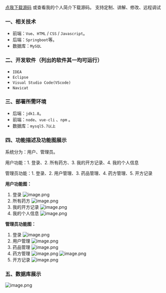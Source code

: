 [点我下载源码](https://www.oneprosol.com/detail/78e2b3b883cd488cb9b9b3a87666f294) 
或查看我的个人简介下载源码。
支持定制、讲解、修改、远程调试

### 一、相关技术

- 前端：`Vue`、`HTML` / `CSS` / `Javascript`。
- 后端：`Springboot`等。
- 数据库：`MySQL`

### 二、开发软件（列出的软件其一均可运行）

- `IDEA`
- `Eclipse`
- `Visual Studio Code(VScode)`
- `Navicat`

### 三、部署所需环境

- 后端：`jdk1.8`。
- 前端：`node`、`vue-cli` 、`npm`  。
- 数据库：`mysql5.7以上`

### 四、功能描述及功能图展示

系统分为：用户、管理员。

用户功能：1. 登录、2. 所有药方、3. 我的开方记录、4. 我的个人信息

管理员功能：1. 登录、2. 用户管理、3. 药品管理、4. 药方管理、5. 开方记录

**用户功能图：**

1. 登录
   ![image.png](https://pic.picprosol.com/user_upload/1ca4a16527164fbdbe5588f4023765f3/2024-12-06%2019:45:30_image.png)
2. 所有药方
   ![image.png](https://pic.picprosol.com/user_upload/1ca4a16527164fbdbe5588f4023765f3/2024-12-06%2019:46:03_image.png)
3. 我的开方记录
   ![image.png](https://pic.picprosol.com/user_upload/1ca4a16527164fbdbe5588f4023765f3/2024-12-06%2019:46:09_image.png)
4. 我的个人信息
   ![image.png](https://pic.picprosol.com/user_upload/1ca4a16527164fbdbe5588f4023765f3/2024-12-06%2019:46:13_image.png)

**管理员功能图：**

1. 登录
   ![image.png](https://pic.picprosol.com/user_upload/1ca4a16527164fbdbe5588f4023765f3/2024-12-06%2019:45:30_image.png)
2. 用户管理
   ![image.png](https://pic.picprosol.com/user_upload/1ca4a16527164fbdbe5588f4023765f3/2024-12-06%2019:46:21_image.png)
3. 药品管理
   ![image.png](https://pic.picprosol.com/user_upload/1ca4a16527164fbdbe5588f4023765f3/2024-12-06%2019:46:28_image.png)
4. 药方管理
   ![image.png](https://pic.picprosol.com/user_upload/1ca4a16527164fbdbe5588f4023765f3/2024-12-06%2019:46:52_image.png)
   ![image.png](https://pic.picprosol.com/user_upload/1ca4a16527164fbdbe5588f4023765f3/2024-12-06%2019:46:40_image.png)
5. 开方记录
   ![image.png](https://pic.picprosol.com/user_upload/1ca4a16527164fbdbe5588f4023765f3/2024-12-06%2019:47:05_image.png)

### 五、数据库展示

![image.png](https://pic.picprosol.com/user_upload/1ca4a16527164fbdbe5588f4023765f3/2024-12-06%2019:47:25_image.png)




